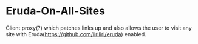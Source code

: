 # Eruda-On-All-Sites
Client proxy(?) which patches links up and also allows the user to visit any site with Eruda(https://github.com/liriliri/eruda) enabled.
